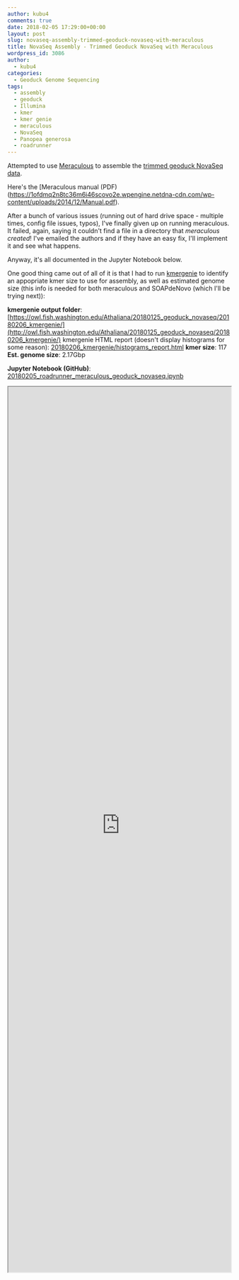 ```yaml
---
author: kubu4
comments: true
date: 2018-02-05 17:29:00+00:00
layout: post
slug: novaseq-assembly-trimmed-geoduck-novaseq-with-meraculous
title: NovaSeq Assembly - Trimmed Geoduck NovaSeq with Meraculous
wordpress_id: 3086
author:
  - kubu4
categories:
  - Geoduck Genome Sequencing
tags:
  - assembly
  - geoduck
  - Illumina
  - kmer
  - kmer genie
  - meraculous
  - NovaSeq
  - Panopea generosa
  - roadrunner
---
```


Attempted to use [Meraculous](https://jgi.doe.gov/data-and-tools/meraculous/) to assemble the [trimmed geoduck NovaSeq data](https://robertslab.github.io/sams-notebook/2018/01/25/adapter-trimming-and-fastqc-illumina-geoduck-novaseq-data.html).

Here's the [Meraculous manual (PDF)(https://1ofdmq2n8tc36m6i46scovo2e.wpengine.netdna-cdn.com/wp-content/uploads/2014/12/Manual.pdf).

After a bunch of various issues (running out of hard drive space - multiple times, config file issues, typos), I've finally given up on running meraculous. It failed, again, saying it couldn't find a file in a directory that _meraculous created_! I've emailed the authors and if they have an easy fix, I'll implement it and see what happens.

Anyway, it's all documented in the Jupyter Notebook below.

One good thing came out of all of it is that I had to run [kmergenie]() to identify an appopriate kmer size to use for assembly, as well as estimated genome size (this info is needed for both meraculous and SOAPdeNovo (which I'll be trying next)):

**kmergenie output folder**: [https://owl.fish.washington.edu/Athaliana/20180125_geoduck_novaseq/20180206_kmergenie/](http://owl.fish.washington.edu/Athaliana/20180125_geoduck_novaseq/20180206_kmergenie/)
kmergenie HTML report (doesn't display histograms for some reason): [20180206_kmergenie/histograms_report.html](https://owl.fish.washington.edu/Athaliana/20180125_geoduck_novaseq/20180206_kmergenie/histograms_report.html)
**kmer size**: 117
**Est. genome size**: 2.17Gbp

**Jupyter Notebook (GitHub)**: [20180205_roadrunner_meraculous_geoduck_novaseq.ipynb](https://github.com/sr320/LabDocs/blob/master/jupyter_nbs/sam/20180205_roadrunner_meraculous_geoduck_novaseq.ipynb)

<iframe src="https://render.githubusercontent.com/view/ipynb?commit=4776dd87980bb1e99159dff31429a5a9deac9f48&enc;_url=68747470733a2f2f7261772e67697468756275736572636f6e74656e742e636f6d2f73723332302f4c6162446f63732f343737366464383739383062623165393931353964666633313432396135613964656163396634382f6a7570797465725f6e62732f73616d2f32303138303230355f726f616472756e6e65725f6d65726163756c6f75735f67656f6475636b5f6e6f76617365712e6970796e62&nwo;=sr320%2FLabDocs&path;=jupyter_nbs%2Fsam%2F20180205_roadrunner_meraculous_geoduck_novaseq.ipynb&repository;_id=13746500&repository;_type=Repository#87ce7773-2332-4116-897c-83334e49961b" width="100%" height="2000" scrolling="yes"></iframe>
